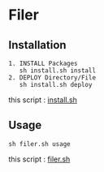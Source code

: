 # Filer

## Installation

    1. INSTALL Packages
       sh install.sh install
    2. DEPLOY Directory/File
       sh install.sh deploy

this script : [install.sh](https://github.com/ghsable/dotfiles/blob/master/bin/filer/install.sh)

## Usage

    sh filer.sh usage

this script : [filer.sh](https://github.com/ghsable/dotfiles/blob/master/bin/filer/filer.sh)

